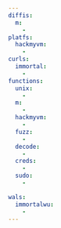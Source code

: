 ```yaml
---
diffis:
  m:
    -
platfs:
  hackmyvm:
    -
curls:
  immortal:
    -
functions:
  unix:
    -
  m:
    -
  hackmyvm:
    -
  fuzz:
    -
  decode:
    -
  creds:
    -
  sudo:
    -

wals:
  immortalwu:
    -
---
```

